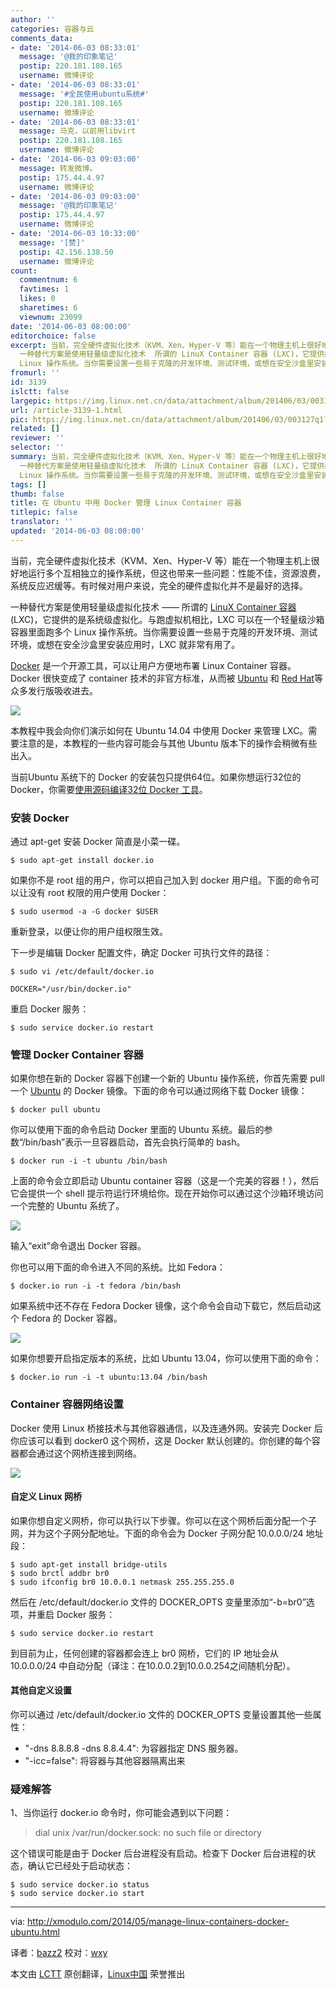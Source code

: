 ```yaml
---
author: ''
categories: 容器与云
comments_data:
- date: '2014-06-03 08:33:01'
  message: '@我的印象笔记'
  postip: 220.181.108.165
  username: 微博评论
- date: '2014-06-03 08:33:01'
  message: '#全民使用ubuntu系统#'
  postip: 220.181.108.165
  username: 微博评论
- date: '2014-06-03 08:33:01'
  message: 马克，以前用libvirt
  postip: 220.181.108.165
  username: 微博评论
- date: '2014-06-03 09:03:00'
  message: 转发微博。
  postip: 175.44.4.97
  username: 微博评论
- date: '2014-06-03 09:03:00'
  message: '@我的印象笔记'
  postip: 175.44.4.97
  username: 微博评论
- date: '2014-06-03 10:33:00'
  message: '[赞]'
  postip: 42.156.138.50
  username: 微博评论
count:
  commentnum: 6
  favtimes: 1
  likes: 0
  sharetimes: 6
  viewnum: 23099
date: '2014-06-03 08:00:00'
editorchoice: false
excerpt: 当前，完全硬件虚拟化技术（KVM、Xen、Hyper-V 等）能在一个物理主机上很好地运行多个互相独立的操作系统，但这也带来一些问题：性能不佳，资源浪费，系统反应迟缓等。有时候对用户来说，完全的硬件虚拟化并不是最好的选择。
  一种替代方案是使用轻量级虚拟化技术  所谓的 LinuX Container 容器 (LXC)，它提供的是系统级虚拟化。与跑虚拟机相比，LXC 可以在一个轻量级沙箱容器里面跑多个
  Linux 操作系统。当你需要设置一些易于克隆的开发环境、测试环境，或想在安全沙盒里安装应用时，LXC 就非常有用了。 Docker 是一个开源工具，可以让用
fromurl: ''
id: 3139
islctt: false
largepic: https://img.linux.net.cn/data/attachment/album/201406/03/003127q1lps3dscsf3s3dp.png
url: /article-3139-1.html
pic: https://img.linux.net.cn/data/attachment/album/201406/03/003127q1lps3dscsf3s3dp.png.thumb.jpg
related: []
reviewer: ''
selector: ''
summary: 当前，完全硬件虚拟化技术（KVM、Xen、Hyper-V 等）能在一个物理主机上很好地运行多个互相独立的操作系统，但这也带来一些问题：性能不佳，资源浪费，系统反应迟缓等。有时候对用户来说，完全的硬件虚拟化并不是最好的选择。
  一种替代方案是使用轻量级虚拟化技术  所谓的 LinuX Container 容器 (LXC)，它提供的是系统级虚拟化。与跑虚拟机相比，LXC 可以在一个轻量级沙箱容器里面跑多个
  Linux 操作系统。当你需要设置一些易于克隆的开发环境、测试环境，或想在安全沙盒里安装应用时，LXC 就非常有用了。 Docker 是一个开源工具，可以让用
tags: []
thumb: false
title: 在 Ubuntu 中用 Docker 管理 Linux Container 容器
titlepic: false
translator: ''
updated: '2014-06-03 08:00:00'
---
```


当前，完全硬件虚拟化技术（KVM、Xen、Hyper-V 等）能在一个物理主机上很好地运行多个互相独立的操作系统，但这也带来一些问题：性能不佳，资源浪费，系统反应迟缓等。有时候对用户来说，完全的硬件虚拟化并不是最好的选择。


一种替代方案是使用轻量级虚拟化技术 —— 所谓的 [LinuX Container 容器](https://linuxcontainers.org/) (LXC)，它提供的是系统级虚拟化。与跑虚拟机相比，LXC 可以在一个轻量级沙箱容器里面跑多个 Linux 操作系统。当你需要设置一些易于克隆的开发环境、测试环境，或想在安全沙盒里安装应用时，LXC 就非常有用了。


[Docker](https://www.docker.io/) 是一个开源工具，可以让用户方便地布署 Linux Container 容器。Docker 很快变成了 container 技术的非官方标准，从而被 [Ubuntu](http://blog.docker.io/2014/04/docker-in-ubuntu-ubuntu-in-docker/) 和 [Red Hat](http://www.redhat.com/about/news/press-archive/2014/4/red-hat-docker-expand-collaboration)等众多发行版吸收进去。


![](/data/attachment/album/201406/03/003127q1lps3dscsf3s3dp.png)


本教程中我会向你们演示如何在 Ubuntu 14.04 中使用 Docker 来管理 LXC。需要注意的是，本教程的一些内容可能会与其他 Ubuntu 版本下的操作会稍微有些出入。


当前Ubuntu 系统下的 Docker 的安装包只提供64位。如果你想运行32位的 Docker，你需要[使用源码编译32位 Docker 工具](http://mwhiteley.com/linux-containers/2013/08/31/docker-on-i386.html)。


### 安装 Docker


通过 apt-get 安装 Docker 简直是小菜一碟。



```
$ sudo apt-get install docker.io

```

如果你不是 root 组的用户，你可以把自己加入到 docker 用户组。下面的命令可以让没有 root 权限的用户使用 Docker：



```
$ sudo usermod -a -G docker $USER

```

重新登录，以便让你的用户组权限生效。


下一步是编辑 Docker 配置文件，确定 Docker 可执行文件的路径：



```
$ sudo vi /etc/default/docker.io

DOCKER="/usr/bin/docker.io"

```

重启 Docker 服务：



```
$ sudo service docker.io restart

```

### 管理 Docker Container 容器


如果你想在新的 Docker 容器下创建一个新的 Ubuntu 操作系统，你首先需要 pull 一个 [Ubuntu](http://xmodulo.com/go/ubuntubook) 的 Docker 镜像。下面的命令可以通过网络下载 Docker 镜像：



```
$ docker pull ubuntu

```

你可以使用下面的命令启动 Docker 里面的 Ubuntu 系统。最后的参数“/bin/bash”表示一旦容器启动，首先会执行简单的 bash。



```
$ docker run -i -t ubuntu /bin/bash

```

上面的命令会立即启动 Ubuntu container 容器（这是一个完美的容器！），然后它会提供一个 shell 提示符运行环境给你。现在开始你可以通过这个沙箱环境访问一个完整的 Ubuntu 系统了。


![](/data/attachment/album/201406/03/003132klngw3ccw99xcorc.jpg)


输入“exit”命令退出 Docker 容器。


你也可以用下面的命令进入不同的系统。比如 Fedora：



```
$ docker.io run -i -t fedora /bin/bash

```

如果系统中还不存在 Fedora Docker 镜像，这个命令会自动下载它，然后启动这个 Fedora 的 Docker 容器。


![](/data/attachment/album/201406/03/003135z8o245afznfbowcw.jpg)


如果你想要开启指定版本的系统，比如 Ubuntu 13.04，你可以使用下面的命令：



```
$ docker.io run -i -t ubuntu:13.04 /bin/bash

```

### Container 容器网络设置


Docker 使用 Linux 桥接技术与其他容器通信，以及连通外网。安装完 Docker 后你应该可以看到 docker0 这个网桥，这是 Docker 默认创建的。你创建的每个容器都会通过这个网桥连接到网络。


![](/data/attachment/album/201406/03/003138botwnnpgmrw95wnr.jpg)


#### 自定义 Linux 网桥


如果你想自定义网桥，你可以执行以下步骤。你可以在这个网桥后面分配一个子网，并为这个子网分配地址。下面的命令会为 Docker 子网分配 10.0.0.0/24 地址段：



```
$ sudo apt-get install bridge-utils
$ sudo brctl addbr br0
$ sudo ifconfig br0 10.0.0.1 netmask 255.255.255.0

```

然后在 /etc/default/docker.io 文件的 DOCKER\_OPTS 变量里添加“-b=br0”选项，并重启 Docker 服务：



```
$ sudo service docker.io restart

```

到目前为止，任何创建的容器都会连上 br0 网桥，它们的 IP 地址会从 10.0.0.0/24 中自动分配（译注：在10.0.0.2到10.0.0.254之间随机分配）。


#### 其他自定义设置


你可以通过 /etc/default/docker.io 文件的 DOCKER\_OPTS 变量设置其他一些属性：


* "-dns 8.8.8.8 -dns 8.8.4.4": 为容器指定 DNS 服务器。
* "-icc=false": 将容器与其他容器隔离出来


### 疑难解答


1、当你运行 docker.io 命令时，你可能会遇到以下问题：



> 
> dial unix /var/run/docker.sock: no such file or directory
> 
> 
> 


这个错误可能是由于 Docker 后台进程没有启动。检查下 Docker 后台进程的状态，确认它已经处于启动状态：



```
$ sudo service docker.io status
$ sudo service docker.io start 

```



---


via: <http://xmodulo.com/2014/05/manage-linux-containers-docker-ubuntu.html>


译者：[bazz2](https://github.com/bazz2) 校对：[wxy](https://github.com/wxy)


本文由 [LCTT](https://github.com/LCTT/TranslateProject) 原创翻译，[Linux中国](http://linux.cn/) 荣誉推出
